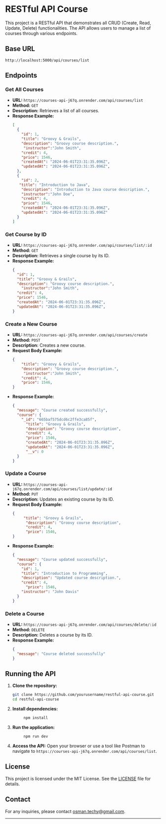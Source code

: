 # RESTful API Course

This project is a RESTful API that demonstrates all CRUD (Create, Read, Update, Delete) functionalities. The API allows users to manage a list of courses through various endpoints.

## Base URL

```
http://localhost:5000/api/courses/list
```

## Endpoints

### Get All Courses

- **URL:** `https://courses-api-j67q.onrender.com/api/courses/list`
- **Method:** `GET`
- **Description:** Retrieves a list of all courses.
- **Response Example:**
  ```json
  [
    {
      "id": 1,
      "title": "Groovy & Grails",
      "description": "Groovy course description.",
       "instructor":"John Smith",
      "credit": 4,
      "price": 1546,
      "createdAt": "2024-06-01T23:31:35.096Z",
      "updatedAt": "2024-06-01T23:31:35.096Z",
    },
    {
      "id": 2,
     "title": "Introduction to Java",
      "description": "Introduction to Java course description.",
      "instructor":"John Doe",
      "credit": 4,
      "price": 1546,
      "createdAt": "2024-06-01T23:31:35.096Z",
      "updatedAt": "2024-06-01T23:31:35.096Z"
    }
  ]
  ```

### Get Course by ID

- **URL:** `https://courses-api-j67q.onrender.com/api/courses/list/:id`
- **Method:** `GET`
- **Description:** Retrieves a single course by its ID.
- **Response Example:**
  ```json
  {
    "id": 1,
    "title": "Groovy & Grails",
    "description": "Groovy course description.",
      "instructor":"John Smith",
    "credit": 4,
    "price": 1546,
    "createdAt": "2024-06-01T23:31:35.096Z",
    "updatedAt": "2024-06-01T23:31:35.096Z",
  }
  ```

### Create a New Course

- **URL:** `https://courses-api-j67q.onrender.com/api/courses/create`
- **Method:** `POST`
- **Description:** Creates a new course.
- **Request Body Example:**
  ```json
  {
      "title": "Groovy & Grails",
      "description": "Groovy course description.",
       "instructor":"John Smith",
      "credit": 4,
      "price": 1546,
  }
  ```
- **Response Example:**
  ```json
  {
    "message": "Course created successfully",
    "course": {
      "_id": "665baf575dcd6c2ffe3ca85f",
        "title": "Groovy & Grails",
        "description": "Groovy course description",
        "credit": 4,
        "price": 1546,
        "createdAt": "2024-06-01T23:31:35.096Z",
        "updatedAt": "2024-06-01T23:31:35.096Z",
        "__v": 0
    }
  }
  ```

### Update a Course

- **URL:** `https://courses-api-j67q.onrender.com/api/courses/list/update/:id`
- **Method:** `PUT`
- **Description:** Updates an existing course by its ID.
- **Request Body Example:**
  ```json
  {
       "title": "Groovy & Grails",
        "description": "Groovy course description",
        "credit": 4,
        "price": 1546,
  }
  ```
- **Response Example:**
  ```json
  {
    "message": "Course updated successfully",
    "course": {
      "id": 1,
      "title": "Introduction to Programming",
      "description": "Updated course description.",
      "credit": 4,
        "price": 1546,
      "instructor": "John Davis"
    }
  }
  ```

### Delete a Course

- **URL:** `https://courses-api-j67q.onrender.com/api/courses/delete/:id`
- **Method:** `DELETE`
- **Description:** Deletes a course by its ID.
- **Response Example:**
  ```json
  {
    "message": "Course deleted successfully"
  }
  ```

## Running the API

1. **Clone the repository:**
   ```sh
   git clone https://github.com/yourusername/restful-api-course.git
   cd restful-api-course
   ```

2. **Install dependencies:**
   ```sh
        npm install
   ```

3. **Run the application:**
   ```sh
        npm run dev
   ```

4. **Access the API:**
   Open your browser or use a tool like Postman to navigate to `https://courses-api-j67q.onrender.com/api/courses/list`.

## License

This project is licensed under the MIT License. See the [LICENSE](LICENSE) file for details.

## Contact

For any inquiries, please contact [osman.techy@gmail.com](mailto:osman.techy@gmail.com).

---

 